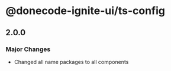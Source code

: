 # @donecode-ignite-ui/ts-config

## 2.0.0

### Major Changes

- Changed all name packages to all components
